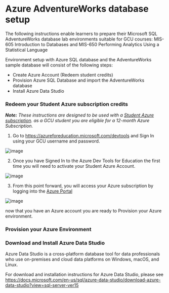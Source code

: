 # Azure AdventureWorks database setup
The following instructions enable learners to prepare their Microsoft SQL AdventureWorks database lab environments suitable for GCU courses:
  MIS-605 Introduction to Databases 
  and MIS-650 Performing Analytics Using a Statistical Language


Environment setup with Azure SQL database and the AdventureWorks sample database will consist of the following steps:
- Create Azure Account (Redeem student credits)
- Provision Azure SQL Database and import the AdventureWorks database
- Install Azure Data Studio


### Redeem your Student Azure subscription credits
***Note:** These instructions are designed to be used with a [Student Azure subscription](https://azureforeducation.microsoft.com/devtools).
as a GCU student you are eligible for a 12-month Azure Subscription.*


1. Go to https://azureforeducation.microsoft.com/devtools and Sign In using your GCU username and password.

![image](https://user-images.githubusercontent.com/32605416/143666663-cbc51004-df28-4a7e-b04c-92ff5fbc392b.png)

2. Once you have Signed In to the Azure Dev Tools for Education the first time you will need to activate your Student Azure Account.

![image](https://user-images.githubusercontent.com/32605416/143666718-7e9d2774-b94f-41c5-a850-66dbee9c388b.png)

3. From this point forward, you will access your Azure subscription by logging into the [Azure Portal](https://portal.azure.com)

![image](https://user-images.githubusercontent.com/32605416/143667008-6369d876-9f7b-49c5-8d04-4a38bc16da20.png)

now that you have an Azure account you are ready to Provision your Azure environment.
### Provision your Azure Environment


### Download and Install Azure Data Studio
Azure Data Studio is a cross-platform database tool for data professionals who use on-premises and cloud data platforms on Windows, macOS, and Linux.

For download and installation instructions for Azure Data Studio, please see https://docs.microsoft.com/en-us/sql/azure-data-studio/download-azure-data-studio?view=sql-server-ver15
